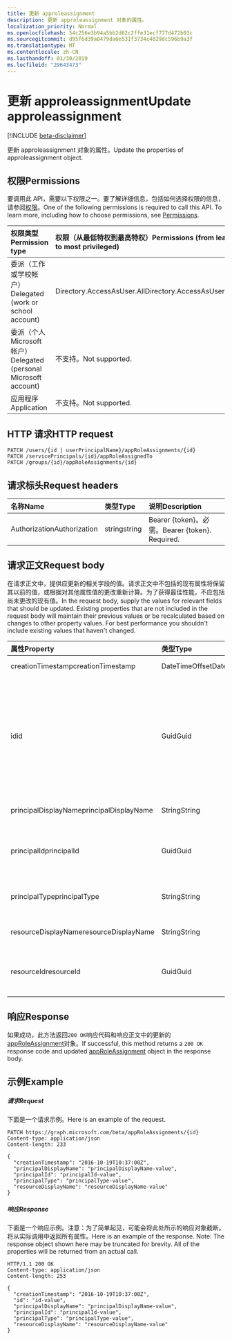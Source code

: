 ```yaml
---
title: 更新 approleassignment
description: 更新 approleassignment 对象的属性。
localization_priority: Normal
ms.openlocfilehash: 54c256e3b94a5bb2d62c2ffe31ecf777d472b93c
ms.sourcegitcommit: d95f6d39a0479da6e531f3734c4029dc596b9a3f
ms.translationtype: MT
ms.contentlocale: zh-CN
ms.lasthandoff: 01/30/2019
ms.locfileid: "29643473"
---
```

# <a name="update-approleassignment"></a><span data-ttu-id="56544-103">更新 approleassignment</span><span class="sxs-lookup"><span data-stu-id="56544-103">Update approleassignment</span></span>

[!INCLUDE [beta-disclaimer](../../includes/beta-disclaimer.md)]

<span data-ttu-id="56544-104">更新 approleassignment 对象的属性。</span><span class="sxs-lookup"><span data-stu-id="56544-104">Update the properties of approleassignment object.</span></span>
## <a name="permissions"></a><span data-ttu-id="56544-105">权限</span><span class="sxs-lookup"><span data-stu-id="56544-105">Permissions</span></span>
<span data-ttu-id="56544-p101">要调用此 API，需要以下权限之一。要了解详细信息，包括如何选择权限的信息，请参阅[权限](/graph/permissions-reference)。</span><span class="sxs-lookup"><span data-stu-id="56544-p101">One of the following permissions is required to call this API. To learn more, including how to choose permissions, see [Permissions](/graph/permissions-reference).</span></span>

|<span data-ttu-id="56544-108">权限类型</span><span class="sxs-lookup"><span data-stu-id="56544-108">Permission type</span></span>      | <span data-ttu-id="56544-109">权限（从最低特权到最高特权）</span><span class="sxs-lookup"><span data-stu-id="56544-109">Permissions (from least to most privileged)</span></span>              |
|:--------------------|:---------------------------------------------------------|
|<span data-ttu-id="56544-110">委派（工作或学校帐户）</span><span class="sxs-lookup"><span data-stu-id="56544-110">Delegated (work or school account)</span></span> | <span data-ttu-id="56544-111">Directory.AccessAsUser.All</span><span class="sxs-lookup"><span data-stu-id="56544-111">Directory.AccessAsUser.All</span></span>   |
|<span data-ttu-id="56544-112">委派（个人 Microsoft 帐户）</span><span class="sxs-lookup"><span data-stu-id="56544-112">Delegated (personal Microsoft account)</span></span> | <span data-ttu-id="56544-113">不支持。</span><span class="sxs-lookup"><span data-stu-id="56544-113">Not supported.</span></span>    |
|<span data-ttu-id="56544-114">应用程序</span><span class="sxs-lookup"><span data-stu-id="56544-114">Application</span></span> | <span data-ttu-id="56544-115">不支持。</span><span class="sxs-lookup"><span data-stu-id="56544-115">Not supported.</span></span> |

## <a name="http-request"></a><span data-ttu-id="56544-116">HTTP 请求</span><span class="sxs-lookup"><span data-stu-id="56544-116">HTTP request</span></span>
<!-- { "blockType": "ignored" } -->
```http
PATCH /users/{id | userPrincipalName}/appRoleAssignments/{id}
PATCH /servicePrincipals/{id}/appRoleAssignedTo
PATCH /groups/{id}/appRoleAssignments/{id}
```
## <a name="request-headers"></a><span data-ttu-id="56544-117">请求标头</span><span class="sxs-lookup"><span data-stu-id="56544-117">Request headers</span></span>
| <span data-ttu-id="56544-118">名称</span><span class="sxs-lookup"><span data-stu-id="56544-118">Name</span></span>       | <span data-ttu-id="56544-119">类型</span><span class="sxs-lookup"><span data-stu-id="56544-119">Type</span></span> | <span data-ttu-id="56544-120">说明</span><span class="sxs-lookup"><span data-stu-id="56544-120">Description</span></span>|
|:-----------|:------|:----------|
| <span data-ttu-id="56544-121">Authorization</span><span class="sxs-lookup"><span data-stu-id="56544-121">Authorization</span></span>  | <span data-ttu-id="56544-122">string</span><span class="sxs-lookup"><span data-stu-id="56544-122">string</span></span>  | <span data-ttu-id="56544-p102">Bearer {token}。必需。</span><span class="sxs-lookup"><span data-stu-id="56544-p102">Bearer {token}. Required.</span></span> |

## <a name="request-body"></a><span data-ttu-id="56544-125">请求正文</span><span class="sxs-lookup"><span data-stu-id="56544-125">Request body</span></span>
<span data-ttu-id="56544-p103">在请求正文中，提供应更新的相关字段的值。请求正文中不包括的现有属性将保留其以前的值，或根据对其他属性值的更改重新计算。为了获得最佳性能，不应包括尚未更改的现有值。</span><span class="sxs-lookup"><span data-stu-id="56544-p103">In the request body, supply the values for relevant fields that should be updated. Existing properties that are not included in the request body will maintain their previous values or be recalculated based on changes to other property values. For best performance you shouldn't include existing values that haven't changed.</span></span>

| <span data-ttu-id="56544-129">属性</span><span class="sxs-lookup"><span data-stu-id="56544-129">Property</span></span>     | <span data-ttu-id="56544-130">类型</span><span class="sxs-lookup"><span data-stu-id="56544-130">Type</span></span>   |<span data-ttu-id="56544-131">说明</span><span class="sxs-lookup"><span data-stu-id="56544-131">Description</span></span>|
|:---------------|:--------|:----------|
|<span data-ttu-id="56544-132">creationTimestamp</span><span class="sxs-lookup"><span data-stu-id="56544-132">creationTimestamp</span></span>|<span data-ttu-id="56544-133">DateTimeOffset</span><span class="sxs-lookup"><span data-stu-id="56544-133">DateTimeOffset</span></span>|<span data-ttu-id="56544-134">授予创建时间。</span><span class="sxs-lookup"><span data-stu-id="56544-134">The time when the grant was created.</span></span>|
|<span data-ttu-id="56544-135">id</span><span class="sxs-lookup"><span data-stu-id="56544-135">id</span></span>|<span data-ttu-id="56544-136">Guid</span><span class="sxs-lookup"><span data-stu-id="56544-136">Guid</span></span>|<span data-ttu-id="56544-137">向主体分配的角色 id。</span><span class="sxs-lookup"><span data-stu-id="56544-137">The role id that was assigned to the principal.</span></span>  <span data-ttu-id="56544-138">此角色必须由目标资源应用程序 **resourceId** 在其 **appRoles** 属性中声明。</span><span class="sxs-lookup"><span data-stu-id="56544-138">This role must be declared by the target resource application **resourceId** in its **appRoles** property.</span></span> <span data-ttu-id="56544-139">如果资源未声明任何权限，则必须指定默认 id (0 GUID)。</span><span class="sxs-lookup"><span data-stu-id="56544-139">Where the resource does not declare any permissions, a default id (zero GUID) must be specified.</span></span>                            <span data-ttu-id="56544-140">**注意：** 不可为 null。</span><span class="sxs-lookup"><span data-stu-id="56544-140">**Notes**: not nullable.</span></span>            |
|<span data-ttu-id="56544-141">principalDisplayName</span><span class="sxs-lookup"><span data-stu-id="56544-141">principalDisplayName</span></span>|<span data-ttu-id="56544-142">String</span><span class="sxs-lookup"><span data-stu-id="56544-142">String</span></span>|<span data-ttu-id="56544-143">已授权访问权限的主体的显示名称。</span><span class="sxs-lookup"><span data-stu-id="56544-143">The display name of the principal that was granted the access.</span></span>|
|<span data-ttu-id="56544-144">principalId</span><span class="sxs-lookup"><span data-stu-id="56544-144">principalId</span></span>|<span data-ttu-id="56544-145">Guid</span><span class="sxs-lookup"><span data-stu-id="56544-145">Guid</span></span>|<span data-ttu-id="56544-146">要授予访问权限的主体的唯一标识符 (**objectId**)。</span><span class="sxs-lookup"><span data-stu-id="56544-146">The unique identifier (**objectId**) for the principal being granted the access.</span></span>                            <span data-ttu-id="56544-147">**说明**： 必需。</span><span class="sxs-lookup"><span data-stu-id="56544-147">**Notes**: required.</span></span>            |
|<span data-ttu-id="56544-148">principalType</span><span class="sxs-lookup"><span data-stu-id="56544-148">principalType</span></span>|<span data-ttu-id="56544-149">String</span><span class="sxs-lookup"><span data-stu-id="56544-149">String</span></span>|<span data-ttu-id="56544-150">主体类型。</span><span class="sxs-lookup"><span data-stu-id="56544-150">The type of principal.</span></span>  <span data-ttu-id="56544-151">它可以是“User”、“Group”或“ServicePrincipal”。</span><span class="sxs-lookup"><span data-stu-id="56544-151">This can either be "User", "Group" or "ServicePrincipal".</span></span>|
|<span data-ttu-id="56544-152">resourceDisplayName</span><span class="sxs-lookup"><span data-stu-id="56544-152">resourceDisplayName</span></span>|<span data-ttu-id="56544-153">String</span><span class="sxs-lookup"><span data-stu-id="56544-153">String</span></span>|<span data-ttu-id="56544-154">已对其进行分配的资源的显示名称。</span><span class="sxs-lookup"><span data-stu-id="56544-154">The display name of the resource to which the assignment was made.</span></span>|
|<span data-ttu-id="56544-155">resourceId</span><span class="sxs-lookup"><span data-stu-id="56544-155">resourceId</span></span>|<span data-ttu-id="56544-156">Guid</span><span class="sxs-lookup"><span data-stu-id="56544-156">Guid</span></span>|<span data-ttu-id="56544-157">为其进行工作分配的目标资源 （服务主体） 的唯一标识符 (**objectId**)。</span><span class="sxs-lookup"><span data-stu-id="56544-157">The unique identifier (**objectId**) for the target resource (service principal) for which the assignment was made.</span></span>|

## <a name="response"></a><span data-ttu-id="56544-158">响应</span><span class="sxs-lookup"><span data-stu-id="56544-158">Response</span></span>

<span data-ttu-id="56544-159">如果成功，此方法返回`200 OK`响应代码和响应正文中的更新的[appRoleAssignment](../resources/approleassignment.md)对象。</span><span class="sxs-lookup"><span data-stu-id="56544-159">If successful, this method returns a `200 OK` response code and updated [appRoleAssignment](../resources/approleassignment.md) object in the response body.</span></span>
## <a name="example"></a><span data-ttu-id="56544-160">示例</span><span class="sxs-lookup"><span data-stu-id="56544-160">Example</span></span>
##### <a name="request"></a><span data-ttu-id="56544-161">请求</span><span class="sxs-lookup"><span data-stu-id="56544-161">Request</span></span>
<span data-ttu-id="56544-162">下面是一个请求示例。</span><span class="sxs-lookup"><span data-stu-id="56544-162">Here is an example of the request.</span></span>
<!-- {
  "blockType": "request",
  "name": "update_approleassignment"
}-->
```http
PATCH https://graph.microsoft.com/beta/appRoleAssignments/{id}
Content-type: application/json
Content-length: 233

{
  "creationTimestamp": "2016-10-19T10:37:00Z",
  "principalDisplayName": "principalDisplayName-value",
  "principalId": "principalId-value",
  "principalType": "principalType-value",
  "resourceDisplayName": "resourceDisplayName-value"
}
```
##### <a name="response"></a><span data-ttu-id="56544-163">响应</span><span class="sxs-lookup"><span data-stu-id="56544-163">Response</span></span>
<span data-ttu-id="56544-p107">下面是一个响应示例。注意：为了简单起见，可能会将此处所示的响应对象截断。将从实际调用中返回所有属性。</span><span class="sxs-lookup"><span data-stu-id="56544-p107">Here is an example of the response. Note: The response object shown here may be truncated for brevity. All of the properties will be returned from an actual call.</span></span>
<!-- {
  "blockType": "response",
  "truncated": true,
  "@odata.type": "microsoft.graph.approleassignment"
} -->
```http
HTTP/1.1 200 OK
Content-type: application/json
Content-length: 253

{
  "creationTimestamp": "2016-10-19T10:37:00Z",
  "id": "id-value",
  "principalDisplayName": "principalDisplayName-value",
  "principalId": "principalId-value",
  "principalType": "principalType-value",
  "resourceDisplayName": "resourceDisplayName-value"
}
```

<!-- uuid: 8fcb5dbc-d5aa-4681-8e31-b001d5168d79
2015-10-25 14:57:30 UTC -->
<!--
{
  "type": "#page.annotation",
  "description": "Update approleassignment",
  "keywords": "",
  "section": "documentation",
  "tocPath": "",
  "suppressions": [
    "Error: /api-reference/beta/api/approleassignment-update.md:\r\n      Exception processing links.\r\n    System.ArgumentException: Link Definition was null. Link text: !INCLUDE [beta-disclaimer](../../includes/beta-disclaimer.md)\r\n      at ApiDoctor.Validation.DocFile.get_LinkDestinations()\r\n      at ApiDoctor.Validation.DocSet.ValidateLinks(Boolean includeWarnings, String[] relativePathForFiles, IssueLogger issues, Boolean requireFilenameCaseMatch, Boolean printOrphanedFiles)"
  ]
}
-->
